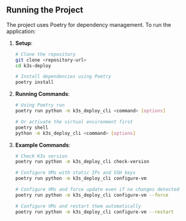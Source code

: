 ## Running the Project

The project uses Poetry for dependency management. To run the application:

1. **Setup**:
   ```bash
   # Clone the repository
   git clone <repository-url>
   cd k3s-deploy
   
   # Install dependencies using Poetry
   poetry install
   ```

2. **Running Commands**:
   ```bash
   # Using Poetry run
   poetry run python -m k3s_deploy_cli <command> [options]
   
   # Or activate the virtual environment first
   poetry shell
   python -m k3s_deploy_cli <command> [options]
   ```

3. **Example Commands**:
   ```bash
   # Check K3s version
   poetry run python -m k3s_deploy_cli check-version
   
   # Configure VMs with static IPs and SSH keys
   poetry run python -m k3s_deploy_cli configure-vm
   
   # Configure VMs and force update even if no changes detected
   poetry run python -m k3s_deploy_cli configure-vm --force
   
   # Configure VMs and restart them automatically
   poetry run python -m k3s_deploy_cli configure-vm --restart
   ```
